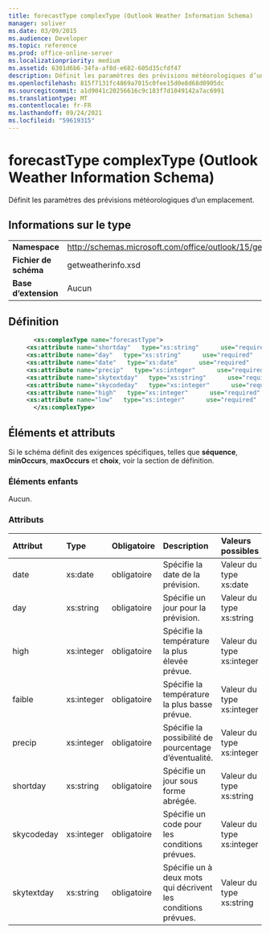 ```yaml
---
title: forecastType complexType (Outlook Weather Information Schema)
manager: soliver
ms.date: 03/09/2015
ms.audience: Developer
ms.topic: reference
ms.prod: office-online-server
ms.localizationpriority: medium
ms.assetid: 6301d6b6-34fa-af8d-e682-605d35cfdf47
description: Définit les paramètres des prévisions météorologiques d’un emplacement.
ms.openlocfilehash: 815f7131fc4869a7015c0fee15d0e8d68d0905dc
ms.sourcegitcommit: a1d9041c20256616c9c183f7d1049142a7ac6991
ms.translationtype: MT
ms.contentlocale: fr-FR
ms.lasthandoff: 09/24/2021
ms.locfileid: "59619315"
---
```

# <a name="forecasttype-complextype-outlook-weather-information-schema"></a>forecastType complexType (Outlook Weather Information Schema)

Définit les paramètres des prévisions météorologiques d’un emplacement.
  
## <a name="type-information"></a>Informations sur le type

|||
|:-----|:-----|
|**Namespace** <br/> |http://schemas.microsoft.com/office/outlook/15/getweatherinfo.xsd  <br/> |
|**Fichier de schéma** <br/> |getweatherinfo.xsd  <br/> |
|**Base d’extension** <br/> |Aucun  <br/> |
   
## <a name="definition"></a>Définition

```XML
       <xs:complexType name="forecastType">
     <xs:attribute name="shortday"   type="xs:string"      use="required"     />
     <xs:attribute name="day"   type="xs:string"      use="required"     />
     <xs:attribute name="date"   type="xs:date"      use="required"     />
     <xs:attribute name="precip"   type="xs:integer"      use="required"     />
     <xs:attribute name="skytextday"   type="xs:string"      use="required"     />
     <xs:attribute name="skycodeday"   type="xs:integer"      use="required"     />
     <xs:attribute name="high"   type="xs:integer"      use="required"     />
     <xs:attribute name="low"   type="xs:integer"      use="required"     />
       </xs:complexType>

```

## <a name="elements-and-attributes"></a>Éléments et attributs

Si le schéma définit des exigences spécifiques, telles que **séquence**, **minOccurs**, **maxOccurs** et **choix**, voir la section de définition. 
  
### <a name="child-elements"></a>Éléments enfants

Aucun.
  
### <a name="attributes"></a>Attributs

|**Attribut**|**Type**|**Obligatoire**|**Description**|**Valeurs possibles**|
|:-----|:-----|:-----|:-----|:-----|
|date  <br/> |xs:date  <br/> |obligatoire  <br/> |Spécifie la date de la prévision.  <br/> |Valeur du type xs:date  <br/> |
|day  <br/> |xs:string  <br/> |obligatoire  <br/> |Spécifie un jour pour la prévision.  <br/> |Valeur du type xs:string  <br/> |
|high  <br/> |xs:integer  <br/> |obligatoire  <br/> |Spécifie la température la plus élevée prévue.  <br/> |Valeur du type xs:integer  <br/> |
|faible  <br/> |xs:integer  <br/> |obligatoire  <br/> |Spécifie la température la plus basse prévue.  <br/> |Valeur du type xs:integer  <br/> |
|precip  <br/> |xs:integer  <br/> |obligatoire  <br/> |Spécifie la possibilité de pourcentage d’éventualité.  <br/> |Valeur du type xs:integer  <br/> |
|shortday  <br/> |xs:string  <br/> |obligatoire  <br/> |Spécifie un jour sous forme abrégée.  <br/> |Valeur du type xs:string  <br/> |
|skycodeday  <br/> |xs:integer  <br/> |obligatoire  <br/> |Spécifie un code pour les conditions prévues.  <br/> |Valeur du type xs:integer  <br/> |
|skytextday  <br/> |xs:string  <br/> |obligatoire  <br/> |Spécifie un à deux mots qui décrivent les conditions prévues.  <br/> |Valeur du type xs:string  <br/> |
   

